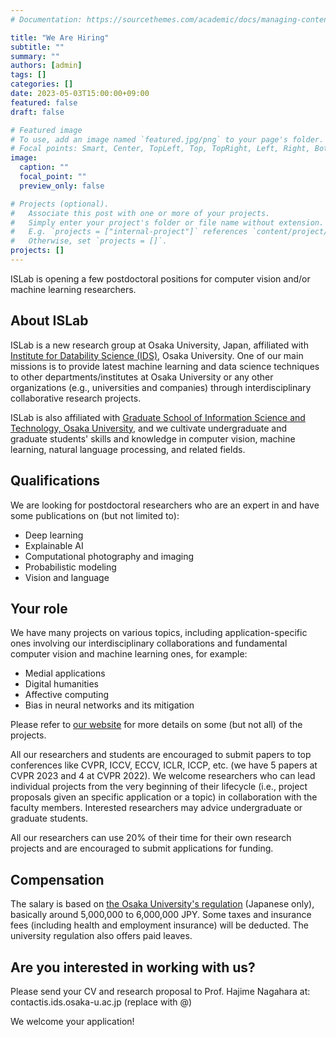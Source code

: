 ```yaml
---
# Documentation: https://sourcethemes.com/academic/docs/managing-content/

title: "We Are Hiring"
subtitle: ""
summary: ""
authors: [admin]
tags: []
categories: []
date: 2023-05-03T15:00:00+09:00
featured: false
draft: false

# Featured image
# To use, add an image named `featured.jpg/png` to your page's folder.
# Focal points: Smart, Center, TopLeft, Top, TopRight, Left, Right, BottomLeft, Bottom, BottomRight.
image:
  caption: ""
  focal_point: ""
  preview_only: false

# Projects (optional).
#   Associate this post with one or more of your projects.
#   Simply enter your project's folder or file name without extension.
#   E.g. `projects = ["internal-project"]` references `content/project/deep-learning/index.md`.
#   Otherwise, set `projects = []`.
projects: []
---
```


ISLab is opening a few postdoctoral positions for computer vision and/or machine learning researchers. 

## About ISLab

ISLab is a new research group at Osaka University, Japan, affiliated with [Institute for Datability Science (IDS)](https://www.ids.osaka-u.ac.jp/en/), Osaka University. One of our main missions is to provide latest machine learning and data science techniques to other departments/institutes at Osaka University or any other organizations (e.g., universities and companies) through interdisciplinary collaborative research projects. 

ISLab is also affiliated with [Graduate School of Information Science and Technology, Osaka University](https://www.ist.osaka-u.ac.jp/english/), and we cultivate undergraduate and graduate students' skills and knowledge in computer vision, machine learning, natural language processing, and related fields. 

## Qualifications

We are looking for postdoctoral researchers who are an expert in and have some publications on (but not limited to):
- Deep learning
- Explainable AI
- Computational photography and imaging
- Probabilistic modeling
- Vision and language

## Your role

We have many projects on various topics, including application-specific ones involving our interdisciplinary collaborations and fundamental computer vision and machine learning ones, for example:

- Medial applications
- Digital humanities
- Affective computing
- Bias in neural networks and its mitigation

Please refer to [our website](https://www.is.ids.osaka-u.ac.jp/) for more details on some (but not all) of the projects. 

All our researchers and students are encouraged to submit papers to top conferences like CVPR, ICCV, ECCV, ICLR, ICCP, etc. (we have 5 papers at CVPR 2023 and 4 at CVPR 2022). We welcome researchers who can lead individual projects from the very beginning of their lifecycle (i.e., project proposals given an specific application or a topic) in collaboration with the faculty members. Interested researchers may advice undergraduate or graduate students. 

All our researchers can use 20% of their time for their own research projects and are encouraged to submit applications for funding. 

## Compensation

The salary is based on [the Osaka University's regulation](https://www.osaka-u.ac.jp/kitei/reiki_honbun/u035RG00000535.html?id=j21_k1) (Japanese only), basically around 5,000,000 to 6,000,000 JPY. Some taxes and insurance fees (including health and employment insurance) will be deducted. The university regulation also offers paid leaves. 

## Are you interested in working with us?

Please send your CV and research proposal to Prof. Hajime Nagahara at: contact<i class="fas fa-at"></i>is.ids.osaka-u.ac.jp (replace <i class="fas fa-at"></i> with @)

We welcome your application!

